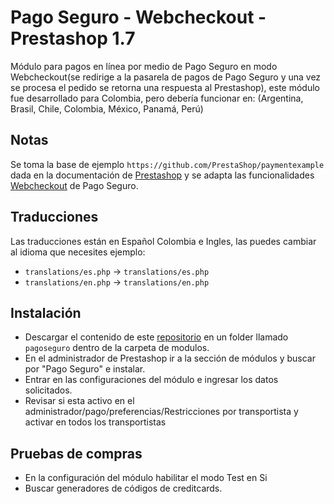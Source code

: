# Pago Seguro - Webcheckout - Prestashop 1.7

Módulo para pagos en línea por medio de Pago Seguro en modo Webcheckout(se redirige a la pasarela de pagos de Pago Seguro y una vez se procesa el pedido se retorna una respuesta al Prestashop), este módulo fue desarrollado para Colombia, pero debería funcionar
en: (Argentina, Brasil, Chile, Colombia, México, Panamá, Perú)

## Notas

Se toma la base de ejemplo `https://github.com/PrestaShop/paymentexample` dada en la documentación de [Prestashop](http://doc.prestashop.com/display/PS17/Creating+a+PrestaShop+1.7+Payment+Module) y se adapta las funcionalidades [Webcheckout](http://3.15.12.108:8000/pagoseguro/) de Pago Seguro.

## Traducciones

Las traducciones están en Español Colombia e Ingles, las puedes cambiar al idioma que necesites ejemplo:

- `translations/es.php` -> `translations/es.php`
- `translations/en.php` -> `translations/en.php`

## Instalación

- Descargar el contenido de este [repositorio](https://github.com/pagosegurorepos/plugin-prestashop/archive/master.zip) en un folder llamado `pagoseguro` dentro de la carpeta de modulos.
- En el administrador de Prestashop ir a la sección de módulos y buscar por "Pago Seguro" e instalar.
- Entrar en las configuraciones del módulo e ingresar los datos solicitados.
- Revisar si esta activo en el administrador/pago/preferencias/Restricciones por transportista y activar en todos los transportistas

## Pruebas de compras

- En la configuración del módulo habilitar el modo Test en Si
- Buscar generadores de códigos de creditcards.
